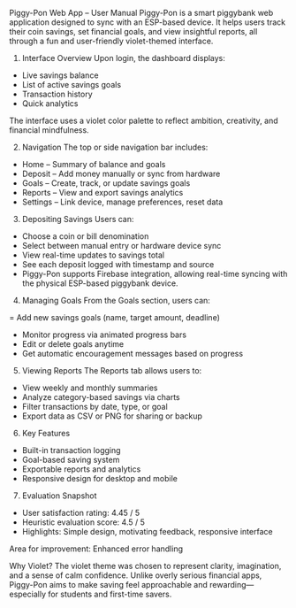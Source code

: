 Piggy-Pon Web App – User Manual
Piggy-Pon is a smart piggybank web application designed to sync with an ESP-based device. 
It helps users track their coin savings, set financial goals, and view insightful reports, all through a fun and user-friendly violet-themed interface.

1. Interface Overview
Upon login, the dashboard displays:

- Live savings balance
- List of active savings goals
- Transaction history
- Quick analytics

The interface uses a violet color palette to reflect ambition, creativity, and financial mindfulness.


2. Navigation
The top or side navigation bar includes:

- Home – Summary of balance and goals
- Deposit – Add money manually or sync from hardware
- Goals – Create, track, or update savings goals
- Reports – View and export savings analytics
- Settings – Link device, manage preferences, reset data


3. Depositing Savings
Users can:

- Choose a coin or bill denomination
- Select between manual entry or hardware device sync
- View real-time updates to savings total
- See each deposit logged with timestamp and source
- Piggy-Pon supports Firebase integration, allowing real-time syncing with the physical ESP-based piggybank device.


4. Managing Goals
From the Goals section, users can:

= Add new savings goals (name, target amount, deadline)
- Monitor progress via animated progress bars
- Edit or delete goals anytime
- Get automatic encouragement messages based on progress


5. Viewing Reports
The Reports tab allows users to:

- View weekly and monthly summaries
- Analyze category-based savings via charts
- Filter transactions by date, type, or goal
- Export data as CSV or PNG for sharing or backup



6. Key Features

- Built-in transaction logging
- Goal-based saving system
- Exportable reports and analytics
- Responsive design for desktop and mobile


7. Evaluation Snapshot
   
- User satisfaction rating: 4.45 / 5
- Heuristic evaluation score: 4.5 / 5
- Highlights: Simple design, motivating feedback, responsive interface



Area for improvement: Enhanced error handling

Why Violet?
The violet theme was chosen to represent clarity, imagination, and a sense of calm confidence. 
Unlike overly serious financial apps, Piggy-Pon aims to make saving feel approachable and rewarding—especially for students and first-time savers.
